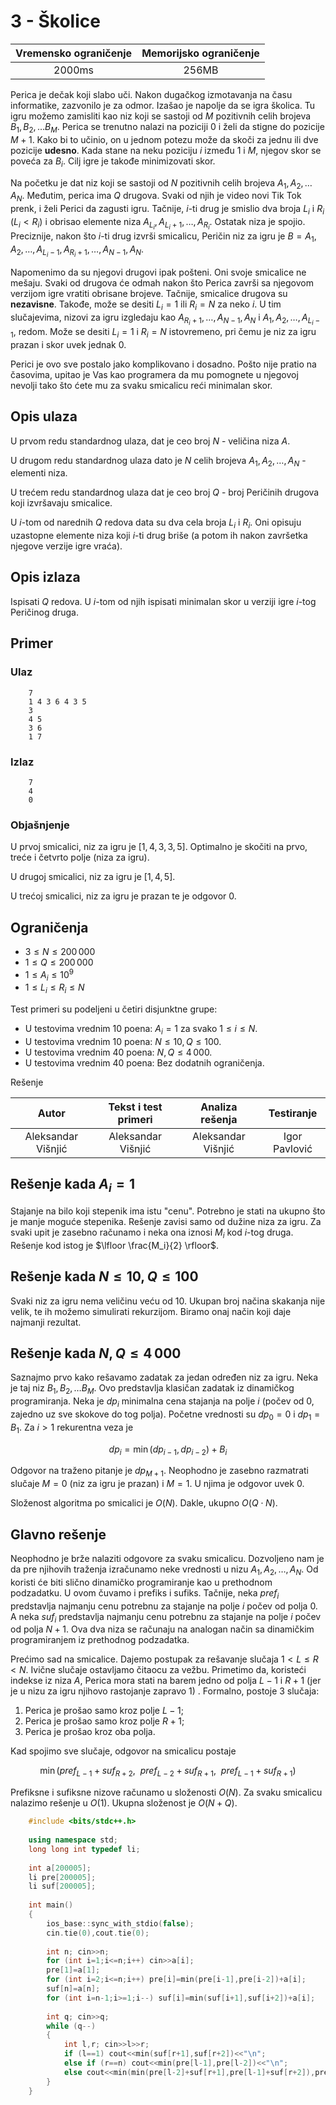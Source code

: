 

# 3 - Školice


	
| Vremensko ograničenje | Memorijsko ograničenje |
|:-:|:-:|
| 2000ms | 256MB |
	
Perica je dečak koji slabo uči. Nakon dugačkog izmotavanja na času informatike, zazvonilo je za odmor. Izašao je napolje da se igra školica. Tu igru možemo zamisliti kao niz koji se sastoji od $M$ pozitivnih celih brojeva $B_1,B_2,\ldots B_M$. Perica se trenutno nalazi na poziciji $0$ i želi da stigne do pozicije $M+1$. Kako bi to učinio, on u jednom potezu može da skoči za jednu ili dve pozicije **udesno**. Kada stane na neku poziciju $i$ između $1$ i $M$, njegov skor se poveća za $B_i$. Cilj igre je takođe minimizovati skor.
	
	
	
Na početku je dat niz koji se sastoji od $N$ pozitivnih celih brojeva $A_1,A_2,\ldots A_N$. Međutim, perica ima $Q$ drugova. Svaki od njih je video novi Tik Tok prenk, i želi Perici da zagusti igru. Tačnije, $i$-ti drug je smislio dva broja $L_i$ i $R_i$ ($L_i < R_i$) i obrisao elemente niza $A_{L_i},A_{L_i+1},\ldots,A_{R_i}$. Ostatak niza je spojio. Preciznije, nakon što $i$-ti drug izvrši smicalicu, Peričin niz za igru je $B = A_1,A_2,\ldots,A_{L_i-1},A_{R_i+1},\ldots,A_{N-1},A_{N}$.
	
	
	
Napomenimo da su njegovi drugovi ipak pošteni. Oni svoje smicalice ne mešaju. Svaki od drugova će odmah nakon što Perica završi sa njegovom verzijom igre vratiti obrisane brojeve. Tačnije, smicalice drugova su **nezavisne**. Takođe, može se desiti $L_i=1$ ili $R_i=N$ za neko $i$. U tim slučajevima, nizovi za igru izgledaju kao $A_{R_i+1},\ldots,A_{N-1},A_N$ i $A_1,A_2,\ldots,A_{L_i-1}$, redom. Može se desiti $L_i=1$ i $R_i=N$ istovremeno, pri čemu je niz za igru prazan i skor uvek jednak $0$.
	
	
	
Perici je ovo sve postalo jako komplikovano i dosadno. Pošto nije pratio na časovima, upitao je Vas kao programera da mu pomognete u njegovoj nevolji tako što ćete mu za svaku smicalicu reći minimalan skor.
	
	
	
## Opis ulaza
	
	
	
U prvom redu standardnog ulaza, dat je ceo broj $N$ - veličina niza $A$.
	
	
	
U drugom redu standardnog ulaza dato je $N$ celih brojeva $A_1,A_2,\ldots,A_N$ - elementi niza.
	
	
	
U trećem redu standardnog ulaza dat je ceo broj $Q$ - broj Peričinih drugova koji izvršavaju smicalice.
	
	
	
U $i$-tom od narednih $Q$ redova data su dva cela broja $L_i$ i $R_i$. Oni opisuju uzastopne elemente niza koji $i$-ti drug briše (a potom ih nakon završetka njegove verzije igre vraća).
	
	
	
## Opis izlaza
	
	
	
Ispisati $Q$ redova. U $i$-tom od njih ispisati minimalan skor u verziji igre $i$-tog Peričinog druga. 
	
	
	
## Primer
	
	
	
### Ulaz
	
	
	
```
	7
	1 4 3 6 4 3 5
	3
	4 5
	3 6
	1 7
```
	
	
	
### Izlaz
	
	
	
```
	7
	4
	0
```
	
	
	
### Objašnjenje
	
	
	
U prvoj smicalici, niz za igru je $[1, 4, 3, 3, 5]$. Optimalno je skočiti na prvo, treće i četvrto polje (niza za igru).
	
	
	
U drugoj smicalici, niz za igru je $[1, 4, 5]$.
	
	
	
U trećoj smicalici, niz za igru je prazan te je odgovor $0$.
	
	
	
## Ograničenja
	
	
	
* $3 \leq N \leq 200\,000$
* $1 \leq Q \leq 200\,000$
* $1 \leq A_i \leq 10^9$
* $1 \leq L_i \leq R_i \leq N$
	
	
	
Test primeri su podeljeni u četiri disjunktne grupe:
	
	
	
* U testovima vrednim 10 poena: $A_i=1$ za svako $1 \leq i \leq N$.
* U testovima vrednim 10 poena: $N \leq 10, Q \leq 100$.
* U testovima vrednim 40 poena: $N,Q \leq 4\,000$.
* U testovima vrednim 40 poena: Bez dodatnih ograničenja.
	
Rešenje
	
| Autor | Tekst i test primeri | Analiza rеšenja | Testiranje |
|:-:|:-:|:-:|:-:|
| Aleksandar Višnjić | Aleksandar Višnjić | Aleksandar Višnjić | Igor Pavlović |
	
## Rešenje kada $A_i = 1$
Stajanje na bilo koji stepenik ima istu "cenu". Potrebno je stati na ukupno što je manje moguće stepenika. Rešenje zavisi samo od dužine niza za igru. Za svaki upit je zasebno računamo i neka ona iznosi $M_i$ kod $i$-tog druga. Rešenje kod istog je $\lfloor \frac{M_i}{2} \rfloor$.
	
## Rešenje kada $N\leq 10, Q\leq 100$
Svaki niz za igru nema veličinu veću od $10$. Ukupan broj načina skakanja nije velik, te ih možemo simulirati rekurzijom. Biramo onaj način koji daje najmanji rezultat.
	
## Rešenje kada $N,Q \leq 4\, 000$
Saznajmo prvo kako rešavamo zadatak za jedan određen niz za igru. Neka je taj niz $B_1,B_2,\ldots B_M$. Ovo predstavlja klasičan zadatak iz dinamičkog programiranja. Neka je ${dp}_i$ minimalna cena stajanja na polje $i$ (počev od $0$, zajedno uz sve skokove do tog polja). Početne vrednosti su ${dp}_0 = 0$ i ${dp}_1 = B_1$. Za $i>1$ rekurentna veza je 
	
$$
	{dp}_i = \min({dp}_{i-1},{dp}_{i-2})  + B_i
$$
	
Odgovor na traženo pitanje je ${dp}_{M+1}$. Neophodno je zasebno razmatrati slučaje $M=0$ (niz za igru je prazan) i $M=1$. U njima je odgovor uvek $0$.
	
Složenost algoritma po smicalici je $O(N)$. Dakle, ukupno $O(Q\cdot N)$.
	
## Glavno rešenje
	
Neophodno je brže nalaziti odgovore za svaku smicalicu. Dozvoljeno nam je da pre njihovih traženja izračunamo neke vrednosti u nizu $A_1,A_2,\ldots , A_N$. Od koristi će biti slično dinamičko programiranje kao u prethodnom podzadatku. U ovom čuvamo i prefiks i sufiks. Tačnije, neka ${pref}_i$ predstavlja najmanju cenu potrebnu za stajanje na polje $i$ počev od polja $0$. A neka ${suf}_i$ predstavlja najmanju cenu potrebnu za stajanje na polje $i$ počev od polja $N+1$. Ova dva niza se računaju na analogan način sa dinamičkim programiranjem iz prethodnog podzadatka.
	
Prećimo sad na smicalice. Dajemo postupak za rešavanje slučaja $1 < L \leq R < N$. Ivične slučaje ostavljamo čitaocu za vežbu. Primetimo da, koristeći indekse iz niza $A$, Perica mora stati na barem jedno od polja $L-1$ i $R+1$ (jer je u nizu za igru njihovo rastojanje zapravo $1$) . Formalno, postoje $3$ slučaja:
	
1. Perica je prošao samo kroz polje $L-1$;
2. Perica je prošao samo kroz polje $R+1$;
3. Perica je prošao kroz oba polja.
	
Kad spojimo sve slučaje, odgovor na smicalicu postaje 
	
$$
	\min({pref}_{L-1}+{suf}_{R+2}, \ \ {pref}_{L-2}+{suf}_{R+1},\ \ {pref}_{L-1}+{suf}_{R+1})
$$
	
Prefiksne i sufiksne nizove računamo u složenosti $O(N)$. Za svaku smicalicu nalazimo rešenje u $O(1)$. Ukupna složenost je $O(N+Q)$.
	
``` cpp title="03_skolice.cpp" linenums="1"
	#include <bits/stdc++.h>
	
	using namespace std;
	long long int typedef li;
	
	int a[200005];
	li pre[200005];
	li suf[200005];
	
	int main()
	{
	    ios_base::sync_with_stdio(false);
	    cin.tie(0),cout.tie(0);
	
	    int n; cin>>n;
	    for (int i=1;i<=n;i++) cin>>a[i];
	    pre[1]=a[1];
	    for (int i=2;i<=n;i++) pre[i]=min(pre[i-1],pre[i-2])+a[i];
	    suf[n]=a[n];
	    for (int i=n-1;i>=1;i--) suf[i]=min(suf[i+1],suf[i+2])+a[i];
	
	    int q; cin>>q;
	    while (q--)
	    {
	        int l,r; cin>>l>>r;
	        if (l==1) cout<<min(suf[r+1],suf[r+2])<<"\n";
	        else if (r==n) cout<<min(pre[l-1],pre[l-2])<<"\n";
	        else cout<<min(min(pre[l-2]+suf[r+1],pre[l-1]+suf[r+2]),pre[l-1]+suf[r+1])<<"\n";
	    }
	}
```
